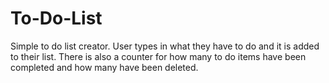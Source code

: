 # To-Do-List

Simple to do list creator. User types in what they have to do and it is added to their list. There is also a counter for how many to do items have been completed and how many have been deleted. 

